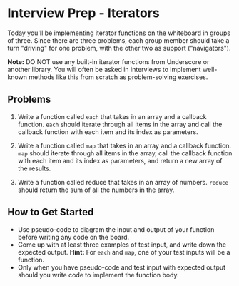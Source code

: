 # Interview Prep - Iterators

Today you'll be implementing iterator functions on the whiteboard in groups of three. Since there are three problems, each group member should take a turn "driving" for one problem, with the other two as support ("navigators").

**Note:** DO NOT use any built-in iterator functions from Underscore or another library. You will often be asked in interviews to implement well-known methods like this from scratch as problem-solving exercises.

## Problems

1. Write a function called `each` that takes in an array and a callback function. `each` should iterate through all items in the array and call the callback function with each item and its index as parameters.

2. Write a function called `map` that takes in an array and a callback function. `map` should iterate through all items in the array, call the callback function with each item and its index as parameters, and return a new array of the results.

3. Write a function called reduce that takes in an array of numbers. `reduce` should return the sum of all the numbers in the array.

## How to Get Started

* Use pseudo-code to diagram the input and output of your function before writing any code on the board.
* Come up with at least three examples of test input, and write down the expected output. **Hint:** For `each` and `map`, one of your test inputs will be a function.
* Only when you have pseudo-code and test input with expected output should you write code to implement the function body.
